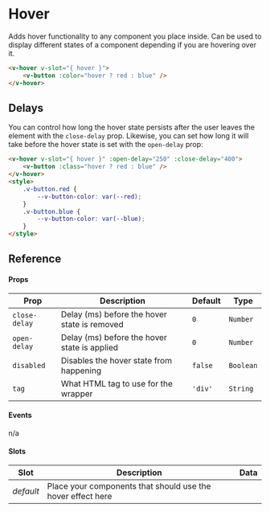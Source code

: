 # Hover

Adds hover functionality to any component you place inside. Can be used to display different states of a component
depending if you are hovering over it.

```html
<v-hover v-slot="{ hover }">
	<v-button :color="hover ? red : blue" />
</v-hover>
```

## Delays

You can control how long the hover state persists after the user leaves the element with the `close-delay` prop.
Likewise, you can set how long it will take before the hover state is set with the `open-delay` prop:

```html
<v-hover v-slot="{ hover }" :open-delay="250" :close-delay="400">
	<v-button :class="hover ? red : blue" />
</v-hover>
<style>
	.v-button.red {
		--v-button-color: var(--red);
	}
	.v-button.blue {
		--v-button-color: var(--blue);
	}
</style>
```

## Reference

#### Props

| Prop          | Description                                  | Default | Type      |
| ------------- | -------------------------------------------- | ------- | --------- |
| `close-delay` | Delay (ms) before the hover state is removed | `0`     | `Number`  |
| `open-delay`  | Delay (ms) before the hover state is applied | `0`     | `Number`  |
| `disabled`    | Disables the hover state from happening      | `false` | `Boolean` |
| `tag`         | What HTML tag to use for the wrapper         | `'div'` | `String`  |

#### Events

n/a

#### Slots

| Slot      | Description                                                 | Data |
| --------- | ----------------------------------------------------------- | ---- |
| _default_ | Place your components that should use the hover effect here |      |

